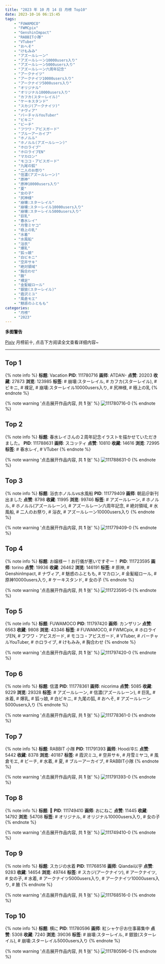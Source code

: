 ```yaml
---
title: "2023 年 10 月 14 日 月榜 Top10"
date: 2023-10-16 06:15:45
tags:
    - "FUWAMOCO"
    - "FWMCpix"
    - "GenshinImpact"
    - "RABBIT小隊"
    - "VTuber"
    - "おへそ"
    - "けもみみ"
    - "アズールレーン"
    - "アズールレーン10000users入り"
    - "アズールレーン5000users入り"
    - "アズールレーン六周年記念"
    - "アークナイツ"
    - "アークナイツ10000users入り"
    - "アークナイツ5000users入り"
    - "オリジナル"
    - "オリジナル10000users入り"
    - "カフカ(スターレイル)"
    - "ケーキスタンド"
    - "スカジ(アークナイツ)"
    - "ナヴィア"
    - "バーチャルYouTuber"
    - "ビキニ"
    - "ビーチ"
    - "フワワ・アビスガード"
    - "ブルーアーカイブ"
    - "ホノルル"
    - "ホノルル(アズールレーン)"
    - "ホロライブ"
    - "ホロライブEN"
    - "マカロン"
    - "モココ・アビスガード"
    - "九尾の狐"
    - "二人のお祭り"
    - "信濃(アズールレーン)"
    - "原神"
    - "原神10000users入り"
    - "夏"
    - "女の子"
    - "尻神様"
    - "崩壊:スターレイル"
    - "崩壊:スターレイル10000users入り"
    - "崩壊:スターレイル5000users入り"
    - "巨乳"
    - "春水レイ"
    - "月雪ミヤコ"
    - "極上の乳"
    - "水着"
    - "水風船"
    - "浴衣"
    - "爆乳"
    - "狐っ娘"
    - "白ビキニ"
    - "空井サキ"
    - "絶対領域"
    - "胸合わせ"
    - "腋"
    - "裸足"
    - "金髪縦ロール"
    - "銀狼(スターレイル)"
    - "霞沢ミユ"
    - "風倉モエ"
    - "魅惑のふともも"
categories:
    - "月榜"
    - "2023"
---
```


<i class="fa fa-triangle-exclamation"></i>**多图警告**<i class="fa fa-triangle-exclamation"></i>

[Pixiv](https://www.pixiv.net/) 月榜前十, 点击下方阅读全文查看详细内容~

<!-- more -->

---

## Top 1

{% note info %}
**标题**: Vacation
**PID**: 111780716 **画师**: ATDAN-
**点赞**: 20203 **收藏**: 27873 **浏览**: 123985
**标签**: # 崩壊:スターレイル, # カフカ(スターレイル), # ビキニ, # 裸足, # 崩壊:スターレイル10000users入り, # 尻神様, # 極上の乳
{% endnote %}

{% note warning '点击展开作品内容, 共 **1** 张' %}
![111780716-0](https://i.pixiv.re/img-original/img/2023/09/17/04/13/32/111780716_p0.jpg)
{% endnote %}

## Top 2

{% note info %}
**标题**: 春水レイさんの２周年記念イラストを描かせていただきました。
**PID**: 111788631 **画师**: スコッティ
**点赞**: 10810 **收藏**: 14616 **浏览**: 72995
**标签**: # 春水レイ, # VTuber
{% endnote %}

{% note warning '点击展开作品内容, 共 **1** 张' %}
![111788631-0](https://i.pixiv.re/img-original/img/2023/09/17/10/48/31/111788631_p0.jpg)
{% endnote %}

## Top 3

{% note info %}
**标题**: 浴衣ホノルルvs水風船
**PID**: 111779409 **画师**: 朝凪＠新刊出ました
**点赞**: 8798 **收藏**: 11995 **浏览**: 99746
**标签**: # アズールレーン, # ホノルル, # ホノルル(アズールレーン), # アズールレーン六周年記念, # 絶対領域, # 水風船, # 二人のお祭り, # 浴衣, # アズールレーン10000users入り
{% endnote %}

{% note warning '点击展开作品内容, 共 **1** 张' %}
![111779409-0](https://i.pixiv.re/img-original/img/2023/09/17/00/25/14/111779409_p0.jpg)
{% endnote %}

## Top 4

{% note info %}
**标题**: お嬢様ー！お行儀が悪いですぞー！
**PID**: 111723595 **画师**: torino
**点赞**: 19936 **收藏**: 26462 **浏览**: 146191
**标签**: # 原神, # GenshinImpact, # ナヴィア, # 魅惑のふともも, # マカロン, # 金髪縦ロール, # 原神10000users入り, # ケーキスタンド, # 女の子
{% endnote %}

{% note warning '点击展开作品内容, 共 **1** 张' %}
![111723595-0](https://i.pixiv.re/img-original/img/2023/09/15/00/00/28/111723595_p0.jpg)
{% endnote %}

## Top 5

{% note info %}
**标题**: FUWAMOCO
**PID**: 111797420 **画师**: カンザリン
**点赞**: 6563 **收藏**: 9808 **浏览**: 43346
**标签**: # FUWAMOCO, # FWMCpix, # ホロライブEN, # フワワ・アビスガード, # モココ・アビスガード, # VTuber, # バーチャルYouTuber, # ホロライブ, # けもみみ, # 胸合わせ
{% endnote %}

{% note warning '点击展开作品内容, 共 **1** 张' %}
![111797420-0](https://i.pixiv.re/img-original/img/2023/09/17/17/55/23/111797420_p0.png)
{% endnote %}

## Top 6

{% note info %}
**标题**: 信濃
**PID**: 111778361 **画师**: nicorima
**点赞**: 5085 **收藏**: 9229 **浏览**: 29328
**标签**: # アズールレーン, # 信濃(アズールレーン), # 巨乳, # 水着, # 爆乳, # 狐っ娘, # 白ビキニ, # 九尾の狐, # おへそ, # アズールレーン5000users入り
{% endnote %}

{% note warning '点击展开作品内容, 共 **1** 张' %}
![111778361-0](https://i.pixiv.re/img-original/img/2023/09/19/00/29/47/111778361_p0.png)
{% endnote %}

## Top 7

{% note info %}
**标题**: RABBIT 小隊
**PID**: 111791393 **画师**: Hood/후드
**点赞**: 5442 **收藏**: 8378 **浏览**: 40187
**标签**: # 霞沢ミユ, # 空井サキ, # 月雪ミヤコ, # 風倉モエ, # ビーチ, # 水着, # 夏, # ブルーアーカイブ, # RABBIT小隊
{% endnote %}

{% note warning '点击展开作品内容, 共 **1** 张' %}
![111791393-0](https://i.pixiv.re/img-original/img/2023/09/17/13/03/28/111791393_p0.png)
{% endnote %}

## Top 8

{% note info %}
**标题**: 🌸
**PID**: 111749410 **画师**: おにねこ
**点赞**: 11445 **收藏**: 14792 **浏览**: 54708
**标签**: # オリジナル, # オリジナル10000users入り, # 女の子
{% endnote %}

{% note warning '点击展开作品内容, 共 **1** 张' %}
![111749410-0](https://i.pixiv.re/img-original/img/2023/09/16/00/00/57/111749410_p0.jpg)
{% endnote %}

## Top 9

{% note info %}
**标题**: スカジの水着
**PID**: 111768516 **画师**: Qiandai以宇
**点赞**: 9283 **收藏**: 14654 **浏览**: 49744
**标签**: # スカジ(アークナイツ), # アークナイツ, # 女の子, # 水着, # アークナイツ5000users入り, # アークナイツ10000users入り, # 腋
{% endnote %}

{% note warning '点击展开作品内容, 共 **1** 张' %}
![111768516-0](https://i.pixiv.re/img-original/img/2023/09/16/18/30/52/111768516_p0.png)
{% endnote %}

## Top 10

{% note info %}
**标题**: 横に
**PID**: 111780596 **画师**: 紅シャケ＠お仕事募集中
**点赞**: 5308 **收藏**: 7240 **浏览**: 39036
**标签**: # 崩壊:スターレイル, # 銀狼(スターレイル), # 崩壊:スターレイル5000users入り
{% endnote %}

{% note warning '点击展开作品内容, 共 **1** 张' %}
![111780596-0](https://i.pixiv.re/img-original/img/2023/09/17/01/09/03/111780596_p0.jpg)
{% endnote %}
